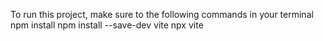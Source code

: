 To run this project, make sure to the following commands in your terminal
npm install
npm install --save-dev vite
npx vite

